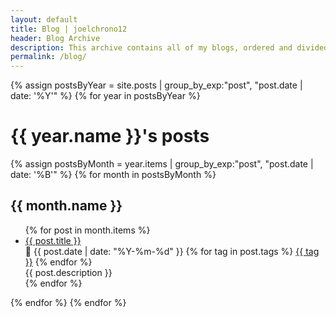 ```yaml
---
layout: default
title: Blog | joelchrono12
header: Blog Archive
description: This archive contains all of my blogs, ordered and divided by date
permalink: /blog/
---
```


{% assign postsByYear = site.posts | group_by_exp:"post", "post.date | date: '%Y'" %}
{% for year in postsByYear %}
  <h1>{{ year.name }}'s posts</h1>
{% assign postsByMonth = year.items | group_by_exp:"post", "post.date | date: '%B'" %}
{% for month in postsByMonth %}
<h2>{{ month.name }}</h2>
<ul>
  {% for post in month.items %}
   <li>
   <a href="{{ post.url }}">{{ post.title }}</a><br>
	   📅 {{ post.date | date: "%Y-%m-%d" }} 
	 {% for tag in post.tags %}
    <a class="posttag" href="/tags/{{ tag }}">{{ tag }}</a>  
	 {% endfor %}
	  <br>{{ post.description }}
   </li>
  {% endfor %}
	</ul>
{% endfor %}
{% endfor %}
